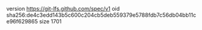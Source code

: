version https://git-lfs.github.com/spec/v1
oid sha256:de4c3edd143b5c600c204cb5deb559379e5788fdb7c56db04bb11ce96f629865
size 1701
